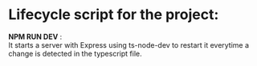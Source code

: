 # Lifecycle script for the project:

**NPM RUN DEV** :  
  It starts a server with Express using ts-node-dev to restart it everytime a change is detected in the typescript file.
